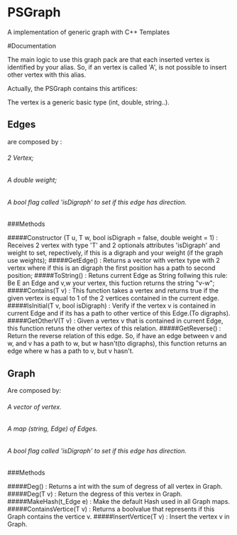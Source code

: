 # PSGraph
A implementation of generic graph with C++ Templates 

#Documentation

The main logic to use this graph pack are that each inserted vertex is identified by your alias. So, if an vertex is called 'A', is not possible to insert other vertex with this alias. 

Actually, the PSGraph contains this artifices:

The vertex is a generic basic type (int, double, string..).

## Edges 
are composed by : 
###### 2 Vertex;
###### A double weight;
###### A bool flag called 'isDigraph' to set if this edge has direction.

###Methods

#####Constructor (T u, T w, bool isDigraph = false, double weight = 1) : 
Receives 2 vertex with type 'T' and 2 optionals attributes 'isDigraph' and weight to set, repectively, if this is a digraph and your weight (if the graph use weights);
#####GetEdge() : 
Returns a vector with vertex type with 2 vertex where if this is an digraph the first position has a path to second position;
#####ToString() :
Retuns current Edge as String follwing this rule: Be E an Edge and v,w your vertex, this fuction returns the string "v-w"; 
#####Contains(T v) :
This function takes a vertex and returns true if the given vertex is equal to 1 of the 2 vertices contained in the current edge.
#####IsInitial(T v, bool isDigraph) :
Verify if the vertex v is contained in current Edge and if its has a path to other vertice of this Edge.(To digraphs).
#####GetOtherV(T v) :
Given a vertex v that is contained in current Edge, this function retuns the other vertex of this relation.
#####GetReverse() :
Return the reverse relation of this edge. So, if have an edge between v and w, and v has a path to w, but w hasn't(to digraphs), this function returns an edge where w has a path to v, but v hasn't.


## Graph
Are composed by:
###### A vector of vertex.
###### A map (string, Edge) of Edges.
###### A bool flag called 'isDigraph' to set if this edge has direction.

###Methods

#####Deg() : 
Returns a int with the sum of degress of all vertex in Graph.
#####Deg(T v) :
Return the degress of this vertex in Graph.
#####MakeHash(t_Edge e) :
Make the default Hash used in all Graph maps.
#####ContainsVertice(T v) :
Returns a boolvalue that represents if this Graph contains the vertice v.
#####InsertVertice(T v) :
Insert the vertex v in Graph.



